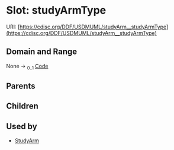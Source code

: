 
# Slot: studyArmType




URI: [https://cdisc.org/DDF/USDMUML/studyArm__studyArmType](https://cdisc.org/DDF/USDMUML/studyArm__studyArmType)


## Domain and Range

None &#8594;  <sub>0..1</sub> [Code](Code.md)

## Parents


## Children


## Used by

 * [StudyArm](StudyArm.md)
